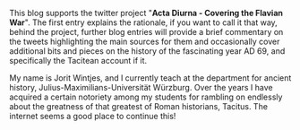 This blog supports the twitter project "**Acta Diurna - Covering the Flavian War**". The first entry explains the rationale, if you want to call it that way, behind the project, further blog entries will provide a brief commentary on the tweets highlighting the main sources for them and occasionally cover additional bits and pieces on the history of the fascinating year AD 69, and specifically the Tacitean account if it.

My name is Jorit Wintjes, and I currently teach at the department for ancient history, Julius-Maximilians-Universität Würzburg. Over the years I have acquired a certain notoriety among my students for rambling on endlessly about the greatness of that greatest of Roman historians, Tacitus. The internet seems a good place to continue this!
